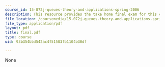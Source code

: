 ```yaml
---
course_id: 15-072j-queues-theory-and-applications-spring-2006
description: This resource provides the take home final exam for this course.
file_location: /coursemedia/15-072j-queues-theory-and-applications-spring-2006/93b354bbd542ac4f51583fb1104b30df_final.pdf
file_type: application/pdf
layout: pdf
title: final.pdf
type: course
uid: 93b354bbd542ac4f51583fb1104b30df

---
```

None